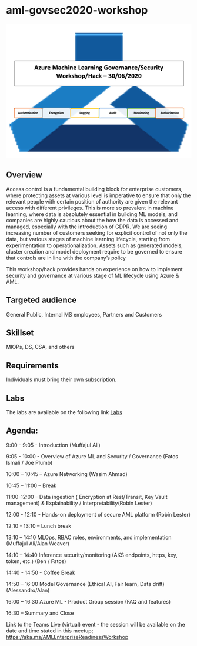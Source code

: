 # aml-govsec2020-workshop


![alt text](img/img1.png)

## Overview

Access control is a fundamental building block for enterprise customers, where protecting assets at various level is imperative to ensure that only the relevant people with certain position of authority are given the relevant access with different privileges. This is more so prevalent in machine learning, where data is absolutely essential in building ML models, and companies are highly cautious about the how the data is accessed and managed, especially with the introduction of GDPR.  We are seeing increasing number of customers seeking for explicit control of not only the data, but various stages of machine learning lifecycle, starting from experimentation to operationalization. Assets such as generated models, cluster creation and model deployment require to be governed to ensure that controls are in line with the company’s policy

This workshop/hack provides hands on experience on how to implement security and governance at various stage of ML lifecycle using Azure & AML.


## Targeted audience
General Public, Internal MS employees, Partners and Customers 

## Skillset  
MlOPs, DS, CSA, and others


## Requirements
Individuals must bring their own subscription.



## Labs 

The labs are available on the following link [Labs](https://github.com/mufajjul/aml-govsec2020-workshop/tree/master/labs)


##  Agenda:

9:00 - 9:05 - Introduction (Muffajul Ali)

9:05 - 10:00 - Overview of Azure ML and Security / Governance (Fatos Ismali / Joe Plumb)

10:00 – 10:45 – Azure Networking (Wasim Ahmad)

10:45 – 11:00 – Break

11:00-12:00 – Data ingestion ( Encryption at Rest/Transit, Key Vault management) & Explainability / Interpretability(Robin Lester)

12:00 - 12:10 - Hands-on deployment of secure AML platform (Robin Lester)

12:10 - 13:10 – Lunch break

13:10 – 14:10 MLOps, RBAC roles, environments, and implementation (Muffajul Ali/Alan Weaver)

14:10 – 14:40 Inference security/monitoring (AKS endpoints, https, key, token, etc.) (Ben / Fatos)

14:40 - 14:50 - Coffee Break

14:50 – 16:00 Model Governance (Ethical AI, Fair learn, Data drift) (Alessandro/Alan)

16:00 – 16:30 Azure ML - Product Group session (FAQ and features)

16:30 – Summary and Close

Link to the Teams Live (virtual) event - the session will be available on the date and time stated in this meetup;
https://aka.ms/AMLEnterpriseReadinessWorkshop

